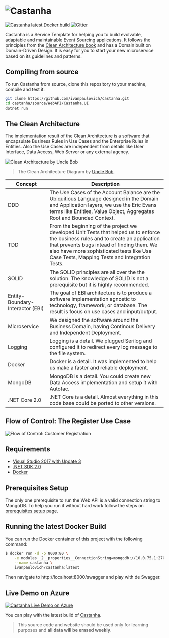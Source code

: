 ![Castanha](https://raw.githubusercontent.com/ivanpaulovich/castanha/master/docs/castanha-icon.png)
=========
[![Castanha latest Docker build](https://dockerbuildbadges.quelltext.eu/status.svg?organization=ivanpaulovich&repository=castanha)](https://hub.docker.com/r/ivanpaulovich/castanha/) [![Gitter](https://img.shields.io/badge/chat-on%20gitter-blue.svg)](https://gitter.im/ivanpaulovich/Lobby)

Castanha is a Service Template for helping you to build evolvable, adaptable and maintainable Event Sourcing applications. It follows the principles from the [Clean Architecture book](https://www.amazon.com/Clean-Architecture-Craftsmans-Software-Structure/dp/0134494164) and has a Domain built on Domain-Driven Design. It is easy for you to start your new microservice based on its guidelines and patterns.

## Compiling from source

To run Castanha from source, clone this repository to your machine, compile and test it:

```sh
git clone https://github.com/ivanpaulovich/castanha.git
cd castanha/source/WebAPI/Castanha.UI
dotnet run
```

## The Clean Architecture

The implementation result of the Clean Architecture is a software that encapsulate Business Rules in Use Cases and the Enterprise Rules in Entities. Also the Use Cases are independent from details like User Interface, Data Access, Web Server or any external agency. 

![Clean Architecture by Uncle Bob](https://raw.githubusercontent.com/ivanpaulovich/castanha/master/docs/CleanArchitecture-Uncle-Bob.jpg)
> The Clean Architecture Diagram by [Uncle Bob](https://8thlight.com/blog/uncle-bob/2012/08/13/the-clean-architecture.html).

| Concept | Description |
| --- | --- |
| DDD | The Use Cases of the Account Balance are the Ubiquitious Language designed in the Domain and Application layers, we use the Eric Evans terms like Entities, Value Object, Aggregates Root and Bounded Context. |
| TDD | From the beginning of the project we developed Unit Tests that helped us to enforce the business rules and to create an application that prevents bugs intead of finding them. We also have more sophisticated tests like Use Case Tests, Mapping Tests and Integration Tests. |
| SOLID | The SOLID principles are all over the the solution. The knowledge of SOLID is not a prerequisite but it is highly recommended. |
| Entity-Boundary-Interactor (EBI) | The goal of EBI architecture is to produce a software implementation agnostic to technology, framework, or database. The result is focus on  use cases and input/output. |
| Microservice | We designed the software around the Business Domain, having Continous Delivery and Independent Deployment. |
| Logging | Logging is a detail. We plugged Serilog and configured it to redirect every log message to the file system. |
| Docker | Docker is a detail. It was implemented to help us make a faster and reliable deployment. |
| MongoDB | MongoDB is a detail. You could create new Data Access implementation and setup it with Autofac. |
| .NET Core 2.0 | .NET Core is a detail. Almost everything in this code base could be ported to other versions. |

## Flow of Control: The Register Use Case

![Flow of Control: Customer Registration](https://raw.githubusercontent.com/ivanpaulovich/castanha/master/docs/Flow-Of-Control.png)

## Requirements
* [Visual Studio 2017 with Update 3](https://www.visualstudio.com/en-us/news/releasenotes/vs2017-relnotes)
* [.NET SDK 2.0](https://www.microsoft.com/net/download/core)
* [Docker](https://docs.docker.com/docker-for-windows/install/)

## Prerequisites Setup

The only one prerequisite to run the Web API is a valid connection string to MongoDB. To help you run it without hard work follow the steps on [prerequisites setup](https://github.com/ivanpaulovich/castanha/wiki/Prerequisites-setup) page.

## Running the latest Docker Build

You can run the Docker container of this project with the following command:

```sh
$ docker run -d -p 8000:80 \
	-e modules__2__properties__ConnectionString=mongodb://10.0.75.1:27017 \
	--name castanha \
	ivanpaulovich/castanha:latest
```
Then navigate to http://localhost:8000/swagger and play with de Swagger.

## Live Demo on Azure

[![Castanha Live Demo on Azure](https://raw.githubusercontent.com/ivanpaulovich/castanha/master/docs/Swagger.png)](http://grape.westus2.cloudapp.azure.com:8040/swagger)

You can play with the latest build of [Castanha](http://grape.westus2.cloudapp.azure.com:8040/swagger "Castanha").
> This source code and website should be used only for learning purposes and **all data will be erased weekly**.
